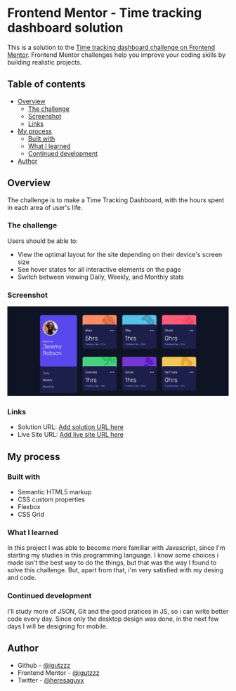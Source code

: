 # Frontend Mentor - Time tracking dashboard solution

This is a solution to the [Time tracking dashboard challenge on Frontend Mentor](https://www.frontendmentor.io/challenges/time-tracking-dashboard-UIQ7167Jw). Frontend Mentor challenges help you improve your coding skills by building realistic projects. 

## Table of contents

- [Overview](#overview)
  - [The challenge](#the-challenge)
  - [Screenshot](#screenshot)
  - [Links](#links)
- [My process](#my-process)
  - [Built with](#built-with)
  - [What I learned](#what-i-learned)
  - [Continued development](#continued-development)
- [Author](#author)

## Overview

The challenge is to make a Time Tracking Dashboard, with the hours spent in each area of user's life.

### The challenge

Users should be able to:

- View the optimal layout for the site depending on their device's screen size
- See hover states for all interactive elements on the page
- Switch between viewing Daily, Weekly, and Monthly stats

### Screenshot

![](./screenshot.png)


### Links

- Solution URL: [Add solution URL here](https://www.frontendmentor.io/solutions/time-tracking-dashboard-gEftDe8XL)
- Live Site URL: [Add live site URL here](https://timetrackerdashboard.netlify.app/)

## My process

### Built with

- Semantic HTML5 markup
- CSS custom properties
- Flexbox
- CSS Grid

### What I learned

In this project I was able to become more familiar with Javascript, since I'm starting my studies in this programming language. I know some choices i made isn't the best way to do the things, but that was the way I found to solve this challenge. But, apart from that, i'm very satisfied with my desing and code.

### Continued development

I'll study more of JSON, Git and the good pratices in JS, so i can write better code every day. Since only the desktop design was done, in the next few days I will be designing for mobile.

## Author

- Github - [@igutzzz](https://github.com/igutzzz)
- Frontend Mentor - [@igutzzz](https://www.frontendmentor.io/profile/igutzzz)
- Twitter - [@heresaguyx](https://twitter.com/heresaguyx)
